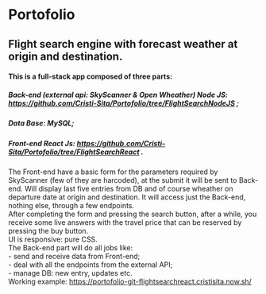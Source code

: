 # Portofolio

## Flight search engine with forecast weather at origin and destination.

 #### This is a full-stack app composed of three parts:
 
   ##### Back-end (external api: SkyScanner & Open Wheather) Node JS: https://github.com/Cristi-Sita/Portofolio/tree/FlightSearchNodeJS ;
   ##### Data Base: MySQL;
   ##### Front-end React Js: https://github.com/Cristi-Sita/Portofolio/tree/FlightSearchReact .
 
 The Front-end have a basic form for the parameters required by SkyScanner (few of they are harcoded), at the submit it will be sent to Back-end. Will display last five entries from DB and of course wheather on departure date at origin and destination. It will access just the Back-end, nothing else, through a few endpoints.<br />
 After completing the form and pressing the search button, after a while, you receive some live answers with the travel price that can be reserved by pressing the buy button. <br />
 UI is responsive: pure CSS. <br />
 The Back-end part will do all jobs like:<br />
                - send and receive data from Front-end;<br />
                - deal with all the endpoints from the external API;<br />
                - manage DB: new entry, updates etc.<br />
 Working example: https://portofolio-git-flightsearchreact.cristisita.now.sh/ 
